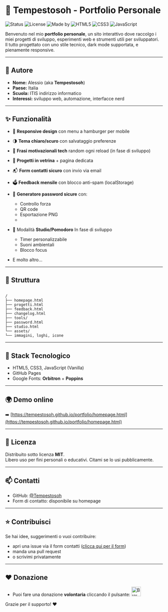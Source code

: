# 💼 Tempestosoh - Portfolio Personale

![Status](https://img.shields.io/badge/status-attivo-red?style=flat-square)
![License](https://img.shields.io/badge/license-MIT-blue?style=flat-square)
![Made by](https://img.shields.io/badge/made%20by-Tempestosoh-red?style=flat-square)
![HTML5](https://img.shields.io/badge/HTML5-%23E34F26?logo=html5&logoColor=white&style=flat-square)
![CSS3](https://img.shields.io/badge/CSS3-%231572B6?logo=css3&logoColor=white&style=flat-square)
![JavaScript](https://img.shields.io/badge/JavaScript-%23F7DF1E?logo=javascript&logoColor=black&style=flat-square)


Benvenuto nel mio **portfolio personale**, un sito interattivo dove raccolgo i miei progetti di sviluppo, esperimenti web e strumenti utili per sviluppatori.  
Il tutto progettato con uno stile tecnico, dark mode supportata, e pienamente responsive.

---

## 👤 Autore

- **Nome:** Alessio (aka **Tempestosoh**)  
- **Paese:** Italia  
- **Scuola:** ITIS indirizzo informatico  
- **Interessi:** sviluppo web, automazione, interfacce nerd

---

## ✨ Funzionalità

- 📱 **Responsive design** con menu a hamburger per mobile
- 🌗 **Tema chiaro/scuro** con salvataggio preferenze
- 🧠 **Frasi motivazionali tech** random ogni reload (in fase di sviluppo)
- 📁 **Progetti in vetrina** + pagina dedicata
- 📬 **Form contatti sicuro** con invio via email
- 🗳️ **Feedback mensile** con blocco anti-spam (localStorage)
- 🔐 **Generatore password sicure** con:
  - Controllo forza
  - QR code
  - Esportazione PNG
  - 
- 🧪 Modalità **Studio/Pomodoro** In fase di sviluppo
  - Timer personalizzabile
  - Suoni ambientali
  - Blocco focus

- E molto altro...
---

## 📁 Struttura

```

/
├── homepage.html
├── progetti.html
├── feedback.html
├── changelog.html
├── tools/
├── password.html
├── studio.html
└── assets/
└── immagini, loghi, icone

```

---

## 🧰 Stack Tecnologico

- HTML5, CSS3, JavaScript (Vanilla)
- GitHub Pages
- Google Fonts: **Orbitron** + **Poppins**

---

## 🌍 Demo online

➡️ [https://tempestosoh.github.io/portfolio/homepage.html](https://tempestosoh.github.io/portfolio/homepage.html)

---

## 📜 Licenza

Distribuito sotto licenza **MIT**.  
Libero uso per fini personali o educativi. Citami se lo usi pubblicamente.

---

## 📫 Contatti

- GitHub: [@Tempestosoh](https://github.com/Tempestosoh)
- Form di contatto: disponibile su homepage

---

## ⭐ Contribuisci

Se hai idee, suggerimenti o vuoi contribuire:
- apri una issue via il form contatti ([clicca qui per il form](https://tempestosoh.github.io/portfolio/homepage.html#contatti))
- manda una pull request
- o scrivimi privatamente

---

## ❤️ Donazione
- Puoi fare una donazione **volontaria** cliccando il pulsante: <a href="https://www.buymeacoffee.com/Tempestosoh" target="_blank">
  <img src="https://img.buymeacoffee.com/button-api/?text=Buy me a coffee&emoji=&slug=Tempestosoh&button_colour=FF5F5F&font_colour=ffffff&font_family=Poppins&outline_colour=000000&coffee_colour=FFDD00"
       style="height: 30px;" alt="Buy Me a Coffee" />
</a>

Grazie per il supporto! ❤️
